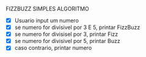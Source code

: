 FIZZBUZZ SIMPLES ALGORITMO

- [x] Usuario input um numero
- [x] se numero for divisivel por 3 E 5, printar FizzBuzz
- [x] se numero for divisisel por 3, printar Fizz
- [x] se numero for divisivel por 5, printar Buzz
- [x] caso contrario, printar numero
